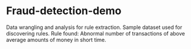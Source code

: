# Fraud-detection-demo

Data wrangling and analysis for rule extraction.
Sample dataset used for discovering rules.
Rule found: Abnormal number of transactions of above average amounts of money in short time.
